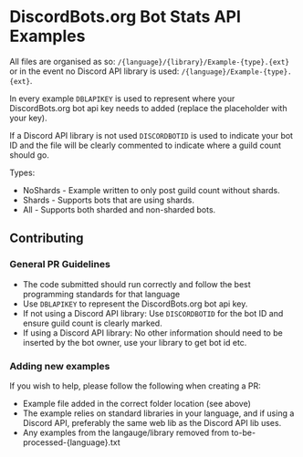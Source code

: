 # DiscordBots.org Bot Stats API Examples

All files are organised as so: `/{language}/{library}/Example-{type}.{ext}` or in the event no Discord API library is used: `/{language}/Example-{type}.{ext}`.

In every example `DBLAPIKEY` is used to represent where your DiscordBots.org bot api key needs to added (replace the placeholder with your key).

If a Discord API library is not used `DISCORDBOTID` is used to indicate your bot ID and the file will be clearly commented to indicate where a guild count should go.

Types:
* NoShards - Example written to only post guild count without shards.
* Shards - Supports bots that are using shards.
* All - Supports both sharded and non-sharded bots.

## Contributing
### General PR Guidelines
* The code submitted should run correctly and follow the best programming standards for that language
* Use `DBLAPIKEY` to represent the DiscordBots.org bot api key.
* If not using a Discord API library: Use `DISCORDBOTID` for the bot ID and ensure guild count is clearly marked.
* If using a Discord API library: No other information should need to be inserted by the bot owner, use your library to get bot id etc.

### Adding new examples
If you wish to help, please follow the following when creating a PR:
* Example file added in the correct folder location (see above)
* The example relies on standard libraries in your language, and if using a Discord API, preferably the same web lib as the Discord API lib uses.
* Any examples from the langauge/library removed from to-be-processed-{language}.txt
